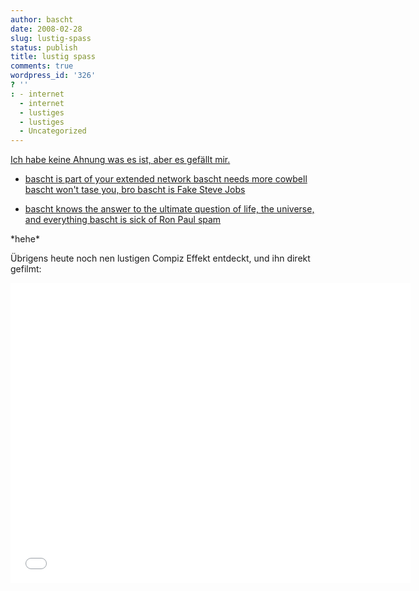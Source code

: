 ```yaml
---
author: bascht
date: 2008-02-28
slug: lustig-spass
status: publish
title: lustig spass
comments: true
wordpress_id: '326'
? ''
: - internet
  - internet
  - lustiges
  - lustiges
  - Uncategorized
---
```


[Ich habe keine Ahnung was es ist, aber es gefällt mir.](http://bascht.isyournewbicycle.com/)


* [bascht is part of your extended network bascht needs more cowbell bascht won't tase you, bro bascht is Fake Steve Jobs](http://bascht.isyournewbicycle.com/)

* [bascht knows the answer to the ultimate question of life, the universe, and everything bascht is sick of Ron Paul spam](http://bascht.isyournewbicycle.com/)


\*hehe\*



Übrigens heute noch nen lustigen Compiz Effekt entdeckt, und ihn direkt gefilmt:

<iframe width="640" height="480" src="//www.youtube.com/embed/jDpo527SUOo" frameborder="0" allowfullscreen></iframe>
